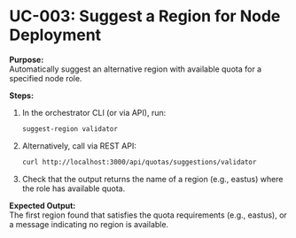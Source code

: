 # UC-003: Suggest a Region for Node Deployment

**Purpose:**  
Automatically suggest an alternative region with available quota for a specified node role.

**Steps:**  
1. In the orchestrator CLI (or via API), run:
   ```bash
   suggest-region validator
   ```
2. Alternatively, call via REST API:
   ```bash
   curl http://localhost:3000/api/quotas/suggestions/validator
   ```
3. Check that the output returns the name of a region (e.g., eastus) where the role has available quota.

**Expected Output:**  
The first region found that satisfies the quota requirements (e.g., eastus), or a message indicating no region is available.